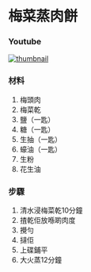 # 梅菜蒸肉餅

### Youtube
[![thumbnail](https://i.ytimg.com/vi/l_cJYP1-8yU/hq2.jpg)](https://youtube.com/shorts/l_cJYP1-8yU)

### 材料
1. 梅頭肉
2. 梅菜乾
3. 鹽（一匙）
4. 糖（一匙）
5. 生抽（一匙）
6. 蠔油（一匙）
7. 生粉
8. 花生油

### 步驟
1. 清水浸梅菜乾10分鐘
2. 揸乾佢放喺啲肉度
3. 攪勻
4. 撻佢
5. 上碟鋪平
6. 大火蒸12分鐘
